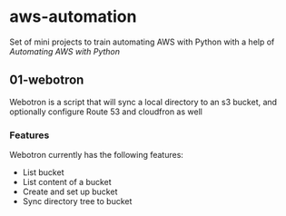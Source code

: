 # aws-automation
Set of mini projects to train automating AWS with Python with a help of *Automating AWS with Python*

## 01-webotron
Webotron is a script that will sync a local directory to an s3 bucket, and optionally configure Route 53 and cloudfron as well

### Features
Webotron currently has the following features:

- List bucket
- List content of a bucket
- Create and set up bucket
- Sync directory tree to bucket
